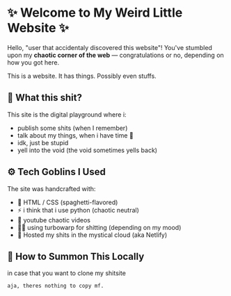 # ✨ Welcome to My Weird Little Website ✨

Hello, "user that accidentaly discovered this website"! You've stumbled upon my **chaotic corner of the web** — congratulations or no, depending on how you got here.

This is a website. It has things. Possibly even stuffs.

## 🧠 What this shit?

This site is the digital playground where i:

- publish some shits (when I remember)
- talk about my things, when i have time 🧻
- idk, just be stupid
- yell into the void (the void sometimes yells back)

## ⚙️ Tech Goblins I Used

The site was handcrafted with:

- 🍝 HTML / CSS (spaghetti-flavored)
- ⚡ i think that i use python (chaotic neutral)
- 🎨 youtube chaotic videos
- 🧙‍♂️ using turbowarp for shitting (depending on my mood)
- 🚀 Hosted my shits in the mystical cloud (aka Netlify)

## 🧪 How to Summon This Locally

in case that you want to clone my shitsite
```bash
aja, theres nothing to copy mf.
